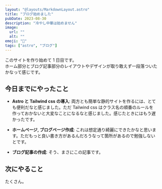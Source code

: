 ```yaml
---
layout: "@layouts/MarkdownLayout.astro"
title: "ブログ始めました"
pubDate: 2023-08-30
description: "冷やし中華は始めません"
image:
  url: ""
  alt: ""
emoji: "🔰"
tags: ["astro", "ブログ"]
---
```


このサイトを作り始めて 1 日目です。  
ホーム部分とブログ記事部分のレイアウトやデザインが取り敢えず一段落ついたかなって感じです。

## 今日までにやったこと

- **Astro と Tailwind css の導入**: 両方とも簡単な静的サイトを作るには、とても便利だなと感じました。ただ Tailwind css はクラス名の順番のルールを作っておかないと大変なことになるなと感じました。感じたときにはもう遅かったです。

- **ホームページ, ブログページ作成**: これは想定通り綺麗にできたかなと思います。ただもっと良い書き方があるんだろうなって箇所があるので勉強しないとです。

- **ブログ記事の作成**: そう、まさにこの記事です。

## 次にやること

たくさん。
